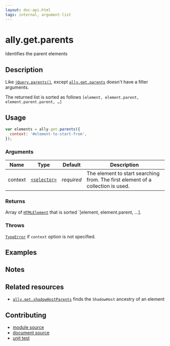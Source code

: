 ```yaml
---
layout: doc-api.html
tags: internal, argument-list
---
```


# ally.get.parents

Identifies the parent elements


## Description

Like [`jQuery.parents()`](http://api.jquery.com/parents/), except [`ally.get.parents`](#ally.get.parents) doesn't have a filter arguments.

The returned list is sorted as follows `[element, element.parent, element.parent.parent, …]`


## Usage

```js
var elements = ally.get.parents({
  context: '#element-to-start-from',
});
```

### Arguments

| Name | Type | Default | Description |
| ---- | ---- | ------- | ----------- |
| context | [`<selector>`](../concepts.md#Selector) | *required* | The element to start searching from. The first element of a collection is used. |

### Returns

Array of [`HTMLElement`](https://developer.mozilla.org/en/docs/Web/API/HTMLElement) that is sorted `[element, element.parent, …].

### Throws

[`TypeError`](https://developer.mozilla.org/en-US/docs/Web/JavaScript/Reference/Global_Objects/TypeError) if `context` option is not specified.


## Examples


## Notes


## Related resources

* [`ally.get.shadowHostParents`](shadow-host-parents.md) finds the `ShadowHost` ancestry of an element


## Contributing

* [module source](https://github.com/medialize/ally.js/blob/master/src/get/parents.js)
* [document source](https://github.com/medialize/ally.js/blob/master/docs/api/get/parents.md)
* [unit test](https://github.com/medialize/ally.js/blob/master/test/unit/get.parents.test.js)

